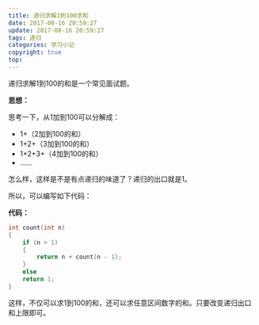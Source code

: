 ```yaml
---
title: 递归求解1到100求和
date: 2017-08-16 20:59:27
update: 2017-08-16 20:59:27
tags: 递归
categories: 学习小记
copyright: true
top:
---
```




递归求解1到100的和是一个常见面试题。

<!-- more -->

**思想：**

思考一下，从1加到100可以分解成：

- 1+（2加到100的和）
- 1+2+（3加到100的和）
- 1+2+3+（4加到100的和）
- ......

怎么样，这样是不是有点递归的味道了？递归的出口就是1。

所以，可以编写如下代码：

**代码：**

```C++  
int count(int n)
{
	if (n > 1)
	{
		return n + count(n - 1);
	}
	else
	return 1;
}
```



这样，不仅可以求1到100的和，还可以求任意区间数字的和。只要改变递归出口和上限即可。

